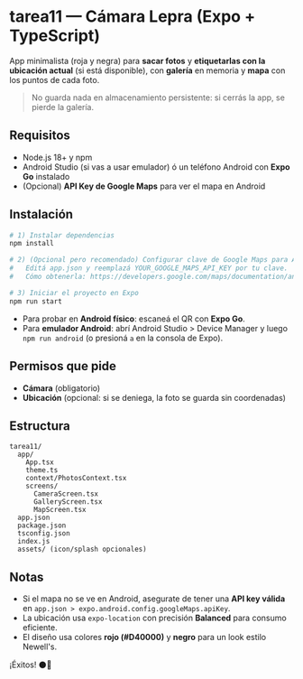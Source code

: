# tarea11 — Cámara Lepra (Expo + TypeScript)

App minimalista (roja y negra) para **sacar fotos** y **etiquetarlas con la ubicación actual** (si está disponible), con **galería** en memoria y **mapa** con los puntos de cada foto.
> No guarda nada en almacenamiento persistente: si cerrás la app, se pierde la galería.

## Requisitos
- Node.js 18+ y npm
- Android Studio (si vas a usar emulador) ó un teléfono Android con **Expo Go** instalado
- (Opcional) **API Key de Google Maps** para ver el mapa en Android

## Instalación
```bash
# 1) Instalar dependencias
npm install

# 2) (Opcional pero recomendado) Configurar clave de Google Maps para Android
#   Editá app.json y reemplazá YOUR_GOOGLE_MAPS_API_KEY por tu clave.
#   Cómo obtenerla: https://developers.google.com/maps/documentation/android-sdk/get-api-key

# 3) Iniciar el proyecto en Expo
npm run start
```

- Para probar en **Android físico**: escaneá el QR con **Expo Go**.
- Para **emulador Android**: abrí Android Studio > Device Manager y luego `npm run android` (o presioná `a` en la consola de Expo).

## Permisos que pide
- **Cámara** (obligatorio)
- **Ubicación** (opcional: si se deniega, la foto se guarda sin coordenadas)

## Estructura
```
tarea11/
  app/
    App.tsx
    theme.ts
    context/PhotosContext.tsx
    screens/
      CameraScreen.tsx
      GalleryScreen.tsx
      MapScreen.tsx
  app.json
  package.json
  tsconfig.json
  index.js
  assets/ (icon/splash opcionales)
```

## Notas
- Si el mapa no se ve en Android, asegurate de tener una **API key válida** en `app.json > expo.android.config.googleMaps.apiKey`.
- La ubicación usa `expo-location` con precisión **Balanced** para consumo eficiente.
- El diseño usa colores **rojo (#D40000)** y **negro** para un look estilo Newell's.

¡Éxitos! ⚫🔴

